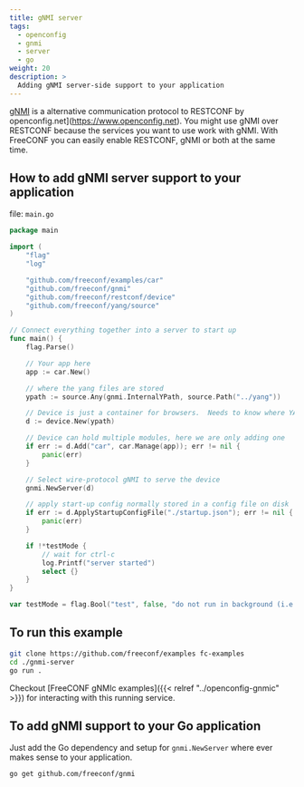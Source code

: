 ```yaml
---
title: gNMI server
tags:
  - openconfig
  - gnmi
  - server
  - go
weight: 20
description: >
  Adding gNMI server-side support to your application
---
```


[gNMI](https://www.openconfig.net/docs/gnmi/gnmi-specification/) is a alternative communication protocol to RESTCONF by openconfig.net](https://www.openconfig.net). You might use gNMI over RESTCONF because the services you want to use work with gNMI. With FreeCONF you can easily enable RESTCONF, gNMI or both at the same time.

## How to add gNMI server support to your application

file: `main.go`
```go
package main

import (
	"flag"
	"log"

	"github.com/freeconf/examples/car"
	"github.com/freeconf/gnmi"
	"github.com/freeconf/restconf/device"
	"github.com/freeconf/yang/source"
)

// Connect everything together into a server to start up
func main() {
	flag.Parse()

	// Your app here
	app := car.New()

	// where the yang files are stored
	ypath := source.Any(gnmi.InternalYPath, source.Path("../yang"))

	// Device is just a container for browsers.  Needs to know where YANG files are stored
	d := device.New(ypath)

	// Device can hold multiple modules, here we are only adding one
	if err := d.Add("car", car.Manage(app)); err != nil {
		panic(err)
	}

	// Select wire-protocol gNMI to serve the device
	gnmi.NewServer(d)

	// apply start-up config normally stored in a config file on disk
	if err := d.ApplyStartupConfigFile("./startup.json"); err != nil {
		panic(err)
	}

	if !*testMode {
		// wait for ctrl-c
		log.Printf("server started")
		select {}
	}
}

var testMode = flag.Bool("test", false, "do not run in background (i.e. driven by unit test)")

```

## To run this example

```bash
git clone https://github.com/freeconf/examples fc-examples
cd ./gnmi-server
go run .
```

Checkout [FreeCONF gNMIc examples]({{< relref "../openconfig-gnmic" >}}) for interacting with this running service.

## To add gNMI support to your Go application

Just add the Go dependency and setup for `gnmi.NewServer` where ever makes sense to your application.

```bash
go get github.com/freeconf/gnmi
```
